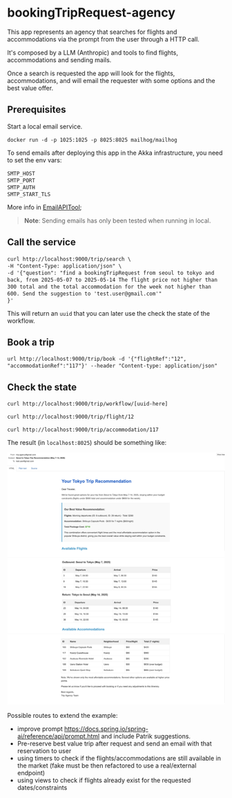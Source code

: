 # bookingTripRequest-agency

This app represents an agency that searches for flights and accommodations via the
prompt from the user through a HTTP call. 

It's composed by a LLM (Anthropic) and tools to find flights, accommodations and sending mails. 

Once a search is requested the app will look for the flights, accommodations, 
and will email the requester with some options and the best value offer. 

## Prerequisites

Start a local email service. 
```shell
docker run -d -p 1025:1025 -p 8025:8025 mailhog/mailhog
```

To send emails after deploying this app in the Akka infrastructure, you need to set the env vars:
```shell
SMTP_HOST
SMTP_PORT
SMTP_AUTH
SMTP_START_TLS
```

More info in [EmailAPITool](src/main/java/com/lb/ai/tools/EmailAPITool.java);

> **Note**: Sending emails has only been tested when running in local.


## Call the service 

```shell
curl http://localhost:9000/trip/search \
-H "Content-Type: application/json" \
-d '{"question": "find a bookingTripRequest from seoul to tokyo and back, from 2025-05-07 to 2025-05-14 The flight price not higher than 300 total and the total accommodation for the week not higher than 600. Send the suggestion to 'test.user@gmail.com'"
}'
```
This will return an `uuid` that you can later use the check the state of the workflow.

## Book a trip

```shell
url http://localhost:9000/trip/book -d '{"flightRef":"12", "accommodationRef":"117"}' --header "Content-type: application/json"
```

## Check the state

```shell
curl http://localhost:9000/trip/workflow/[uuid-here]
```

```shell
curl http://localhost:9000/trip/flight/12
```

```shell
curl http://localhost:9000/trip/accommodation/117
```


The result (in `localhost:8025`) should be something like: 

![mail_header.png](mail_header.png)
![mail_center.png](mail_center.png)
![mail_bottom.png](mail_bottom.png)

Possible routes to extend the example: 
- improve prompt https://docs.spring.io/spring-ai/reference/api/prompt.html and include Patrik suggestions.
- Pre-reserve best value trip after request and send an email with that reservation to user 
- using timers to check if the flights/accommodations are still available in the market (fake must be then refactored to use a real/external endpoint)
- using views to check if flights already exist for the requested dates/constraints
